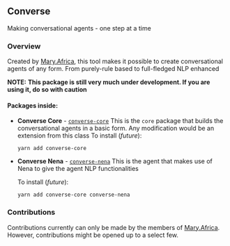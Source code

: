 ## Converse

Making conversational agents - one step at a time

### Overview

Created by [Mary.Africa](https://mary.africa), this tool makes it possible to create conversational agents of any form.
From purely-rule based to full-fledged NLP enhanced 


**NOTE:**
**This package is still very much under development. If you are using it, do so with caution**

#### Packages inside:
- **Converse Core** - [`converse-core`](packages/core)
  This is the `core` package that builds the conversational agents in a basic form. Any modification would be an extension from this class
  To install (_future_):
  ```
  yarn add converse-core
  ```

- **Converse Nena** - [`converse-nena`](packages/nena)
  This is the agent that makes use of Nena to give the agent NLP functionalities

  To install (_future_):
  ```
  yarn add converse-core converse-nena
  ```

### Contributions

Contributions currently can only be made by the members of [Mary.Africa](https://mary.africa).
However, contributions might be opened up to a select few.
